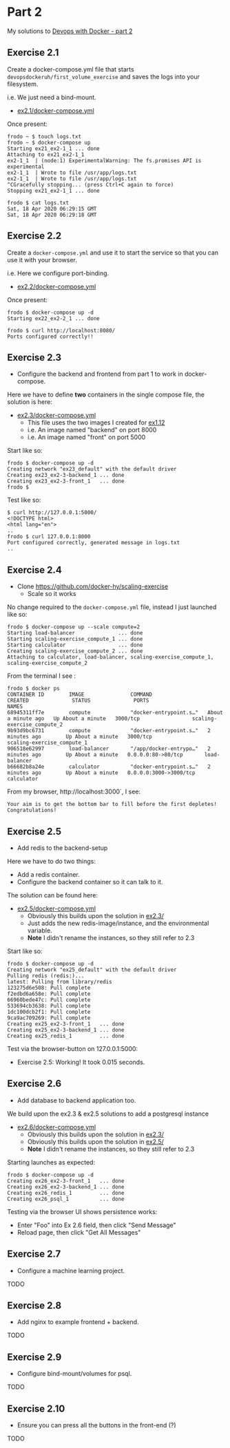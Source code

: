 # Part 2

My solutions to [Devops with Docker - part 2](https://devopswithdocker.com/part2/)




## Exercise 2.1

Create a docker-compose.yml file that starts `devopsdockeruh/first_volume_exercise` and saves the logs into your filesystem.

i.e. We just need a bind-mount.

* [ex2.1/docker-compose.yml](ex2.1/docker-compose.yml)

Once present:

```
frodo ~ $ touch logs.txt
frodo ~ $ docker-compose up
Starting ex21_ex2-1_1 ... done
Attaching to ex21_ex2-1_1
ex2-1_1  | (node:1) ExperimentalWarning: The fs.promises API is experimental
ex2-1_1  | Wrote to file /usr/app/logs.txt
ex2-1_1  | Wrote to file /usr/app/logs.txt
^CGracefully stopping... (press Ctrl+C again to force)
Stopping ex21_ex2-1_1 ... done

frodo $ cat logs.txt
Sat, 18 Apr 2020 06:29:15 GMT
Sat, 18 Apr 2020 06:29:18 GMT
```


## Exercise 2.2

Create a `docker-compose.yml` and use it to start the service so that you can use it with your browser.

i.e. Here we configure port-binding.


* [ex2.2/docker-compose.yml](ex2.2/docker-compose.yml)

Once present:

```
frodo $ docker-compose up -d
Starting ex22_ex2-2_1 ... done

frodo $ curl http://localhost:8080/
Ports configured correctly!!
```


## Exercise 2.3

* Configure the backend and frontend from part 1 to work in docker-compose.

Here we have to define **two** containers in the single compose file, the solution is here:

* [ex2.3/docker-compose.yml](ex2.3/docker-compose.yml)
  * This file uses the two images I created for [ex1.12](https://github.com/skx/devopswithdocker.com/tree/master/part1#exercise-112)
  * i.e. An image named "backend" on port 8000
  * i.e. An image named "front" on port 5000

Start like so:

```
frodo $ docker-compose up -d
Creating network "ex23_default" with the default driver
Creating ex23_ex2-3-backend_1 ... done
Creating ex23_ex2-3-front_1   ... done
frodo $
```

Test like so:

```
$ curl http://127.0.0.1:5000/
<!DOCTYPE html>
<html lang="en">
..
frodo $ curl 127.0.0.1:8000
Port configured correctly, generated message in logs.txt
..

```


## Exercise 2.4

* Clone https://github.com/docker-hy/scaling-exercise
  * Scale so it works

No change required to the `docker-compose.yml` file, instead I just launched like so:

```
frodo $ docker-compose up --scale compute=2
Starting load-balancer              ... done
Starting scaling-exercise_compute_1 ... done
Starting calculator                 ... done
Creating scaling-exercise_compute_2 ... done
Attaching to calculator, load-balancer, scaling-exercise_compute_1, scaling-exercise_compute_2
```

From the terminal I see :

```
frodo $ docker ps
CONTAINER ID        IMAGE               COMMAND                  CREATED              STATUS              PORTS                    NAMES
68945311ff7e        compute             "docker-entrypoint.s…"   About a minute ago   Up About a minute   3000/tcp                 scaling-exercise_compute_2
9b93d9bc6731        compute             "docker-entrypoint.s…"   2 minutes ago        Up About a minute   3000/tcp                 scaling-exercise_compute_1
906518e62997        load-balancer       "/app/docker-entrypo…"   2 minutes ago        Up About a minute   0.0.0.0:80->80/tcp       load-balancer
b66682b8a24e        calculator          "docker-entrypoint.s…"   2 minutes ago        Up About a minute   0.0.0.0:3000->3000/tcp   calculator
```

From my browser, http://localhost:3000`, I see:

```
Your aim is to get the bottom bar to fill before the first depletes!
Congratulations!
```


## Exercise 2.5

* Add redis to the backend-setup

Here we have to do two things:

* Add a redis container.
* Configure the backend container so it can talk to it.

The solution can be found here:

* [ex2.5/docker-compose.yml](ex2.5/docker-compose.yml])
  * Obviously this builds upon the solution in [ex2.3/](ex2.3/)
  * Just adds the new redis-image/instance, and the environmental variable.
  * **Note** I didn't rename the instances, so they still refer to 2.3

Start like so:

```
frodo $ docker-compose up -d
Creating network "ex25_default" with the default driver
Pulling redis (redis:)...
latest: Pulling from library/redis
123275d6e508: Pull complete
f2edbd6a658e: Pull complete
66960bede47c: Pull complete
533694cb3638: Pull complete
1dc100dcb2f1: Pull complete
9ca9ac709269: Pull complete
Creating ex25_ex2-3-front_1   ... done
Creating ex25_ex2-3-backend_1 ... done
Creating ex25_redis_1         ... done
```

Test via the browser-button on 127.0.0.1:5000:

* Exercise 2.5: Working! It took 0.015 seconds.



## Exercise 2.6

* Add database to backend application too.

We build upon the ex2.3 & ex2.5 solutions to add a postgresql instance

* [ex2.6/docker-compose.yml](ex2.6/docker-compose.yml])
  * Obviously this builds upon the solution in [ex2.3/](ex2.3/)
  * Obviously this builds upon the solution in [ex2.5/](ex2.5/)
  * **Note** I didn't rename the instances, so they still refer to 2.3

Starting launches as expected:

```
frodo $ docker-compose up -d
Creating ex26_ex2-3-front_1   ... done
Creating ex26_ex2-3-backend_1 ... done
Creating ex26_redis_1         ... done
Creating ex26_psql_1          ... done
```

Testing via the browser UI shows persistence works:

* Enter "Foo" into Ex 2.6 field, then click "Send Message"
* Reload page, then click "Get All Messages"



## Exercise 2.7

* Configure a machine learning project.

TODO


## Exercise 2.8

* Add nginx to example frontend + backend.

TODO


## Exercise 2.9

* Configure bind-mount/volumes for psql.

TODO


## Exercise 2.10

* Ensure you can press all the buttons in the front-end (?)

TODO
